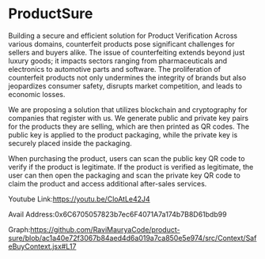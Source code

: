 # ProductSure

Building a secure and efficient solution for Product Verification
Across various domains, counterfeit products pose significant challenges for sellers and buyers alike. The issue of counterfeiting extends beyond just luxury goods; it impacts sectors ranging from pharmaceuticals and electronics to automotive parts and software. The proliferation of counterfeit products not only undermines the integrity of brands but also jeopardizes consumer safety, disrupts market competition, and leads to economic losses.

We are proposing a solution that utilizes blockchain and cryptography for companies that register with us. We generate public and private key pairs for the products they are selling, which are then printed as QR codes. The public key is applied to the product packaging, while the private key is securely placed inside the packaging.

When purchasing the product, users can scan the public key QR code to verify if the product is legitimate. If the product is verified as legitimate, the user can then open the packaging and scan the private key QR code to claim the product and access additional after-sales services.

Youtube Link:https://youtu.be/CloAtLe42J4

Avail Address:0x6C6705057823b7ec6F4071A7a174b7B8D61bdb99

Graph:https://github.com/RaviMauryaCode/product-sure/blob/ac1a40e72f3067b84aed4d6a019a7ca850e5e974/src/Context/SafeBuyContext.jsx#L17
